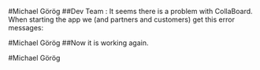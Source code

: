 #Michael Görög
##Dev Team : It seems there is a problem with CollaBoard. When starting the app we (and partners and customers) get this error messages:

#Michael Görög
##Now it is working again.

#Michael Görög
##
